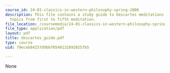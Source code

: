```yaml
---
course_id: 24-01-classics-in-western-philosophy-spring-2006
description: This file contains a study guide to Descartes meditations and includes
  topics from first to fifth meditation.
file_location: /coursemedia/24-01-classics-in-western-philosophy-spring-2006/79eceb84257d9bbf05401328920257b5_descartes_guide.pdf
file_type: application/pdf
layout: pdf
title: descartes_guide.pdf
type: course
uid: 79eceb84257d9bbf05401328920257b5

---
```

None